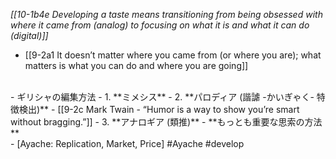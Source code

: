 *[[10-1b4e Developing a taste means transitioning from being obsessed with where it came from (analog) to focusing on what it is and what it can do (digital)]]*
  - [[9-2a1 It doesn’t matter where you came from (or where you are); what matters is what you can do and where you are going]]
<br>
- ギリシャの編集方法
  - 1. **ミメシス**
  - 2. **パロディア (諧謔 -かいぎゃく- 特徴検出)**
    - [[9-2c Mark Twain - “Humor is a way to show you’re smart without bragging.”]]
  - 3. **アナロギア (類推)**
    - **もっとも重要な思索の方法**
<br>
- [Ayache: Replication, Market, Price] #Ayache #develop
